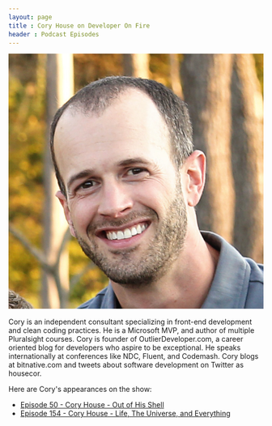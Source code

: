 ```yaml
---
layout: page
title : Cory House on Developer On Fire
header : Podcast Episodes
---
```

<img class="img img-circle guest" src="/assets/images/CoryHouse.jpg" />

Cory is an independent consultant specializing in front-end development and clean coding practices. He is a Microsoft MVP,  and author of multiple Pluralsight courses. Cory is founder of OutlierDeveloper.com, a career oriented blog for developers who aspire to be exceptional. He speaks internationally at conferences like NDC, Fluent, and Codemash. Cory blogs at bitnative.com and tweets about software development on Twitter as housecor.

Here are Cory's appearances on the show:

* [Episode 50 - Cory House - Out of His Shell](/episode-050-cory-house-out-of-his-shell)
* [Episode 154 - Cory House - Life, The Universe, and Everything](/episode-154-cory-house-life-the-universe-and-everything)
